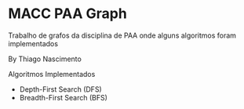 MACC PAA Graph
==============

Trabalho de grafos da disciplina de PAA onde alguns algoritmos foram implementados

By Thiago Nascimento

Algoritmos Implementados

- Depth-First Search (DFS)
- Breadth-First Search  (BFS)